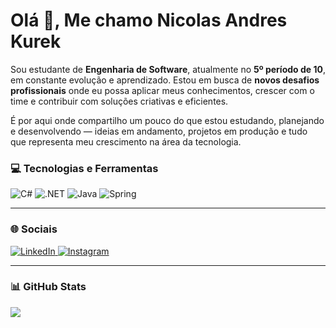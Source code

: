 # Olá 👋, Me chamo Nicolas Andres Kurek

Sou estudante de **Engenharia de Software**, atualmente no **5º período de 10**, em constante evolução e aprendizado. Estou em busca de **novos desafios profissionais** onde eu possa aplicar meus conhecimentos, crescer com o time e contribuir com soluções criativas e eficientes.

É por aqui onde compartilho um pouco do que estou estudando, planejando e desenvolvendo — ideias em andamento, projetos em produção e tudo que representa meu crescimento na área da tecnologia.


### 💻 Tecnologias e Ferramentas  
![C#](https://skillicons.dev/icons?i=cs)
![.NET](https://skillicons.dev/icons?i=dotnet)
![Java](https://skillicons.dev/icons?i=java)
![Spring](https://skillicons.dev/icons?i=spring)

<hr>

### 🌐 Sociais  
<a href="https://www.linkedin.com/in/nicolas-andres-a3b885267/">
  <img src="https://img.shields.io/badge/-LinkedIn-%230077B5?style=for-the-badge&logo=linkedin&logoColor=white" alt="LinkedIn" />
</a>
<a href="https://instagram.com/nicolas_andresz/">
  <img src="https://img.shields.io/badge/-Instagram-%23E4405F?style=for-the-badge&logo=instagram&logoColor=white" alt="Instagram" />
</a>

<hr>

### 📊 GitHub Stats  
![](https://github-readme-stats.vercel.app/api/top-langs/?username=NinAndres&theme=radical&hide_border=true&include_all_commits=false&count_private=true&layout=compact)
